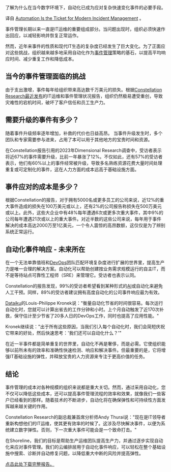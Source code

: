 <!--
# 自动化：现代事件管理的关键所在
https://cdn.thenewstack.io/media/2023/10/b7aa7b03-tickets2-1024x683.jpg
Image from Misunseo on Shutterstock.
-->

了解为什么在当今数字环境下，自动化已成为应对复杂快速变化事件的必要手段。

译自 [Automation Is the Ticket for Modern Incident Management](https://thenewstack.io/automation-is-the-ticket-for-modern-incident-management/)  。

事件管理长期以来一直是IT运维的重要组成部分。当问题出现时，组织必须快速作出回应，以减轻影响并恢复正常运作。

然而，近年来事件的性质和现代IT生态的复杂度已经发生了巨大变化。为了正面应对这些挑战，组织越来越多地采用自动化作为[事件管理](https://thenewstack.io/incident-response-is-shifting-left-closer-to-the-customer/)策略的基石，以提高平均响应时间、减少重复工作和降低成本。

## 当今的事件管理面临的挑战

由于支出激增，事件每年给组织带来高达数千万美元的损失。根据[Constellation Research最近发布](https://www.shoreline.io/constellation-report-2023)的IT运维和事件管理状况报告，组织仍然极易遭受重创，导致灾难性的宕机时间，破坏了客户信任和员工生产力。


## 需要升级的事件有多少？

随着事件升级频率逐年增加，补救的代价也日益高昂。 当事件升级发生时，多个团队和专家需要参与进来，占用了本可以用于其他地方的宝贵时间和资源。

在Constellation报告引用的2023年Dimensional Research调查中，受访者表示将近67%的事件需要升级，比前一年暴涨了12%。不仅如此，还有57%的受访者表示，他们有60%以上的事件经常被升级，导致多名熟练资源花费大量时间处理重复或可定制化的事件，这在人力方面的成本远高于基础设施方面。

## 事件应对的成本是多少？

根据Constellation的报告，对于拥有5000名或更多员工的公司来说，近12%的重大事件造成的损失在100万美元或以上，还有2%的公司报告称损失在500万美元或以上。此外，这些大企业中有48%每年遭遇6次或更多次重大事件，其中9%的公司每年遭遇21次或以上的重大事件。对近半数的这些公司来说，每年用于事件解决的成本高达2000万至1亿美元，一个令人震惊的高昂数额，这仅仅是为了辨别系统正常运行。

## 自动化事件响应 - 未来所在

在一个无法单靠值班和[DevOps](https://thenewstack.io/devops/)团队匹配环境复杂度进行扩展的世界里，提高生产力是唯一合理的解决方案。自动化可以帮助创建按业务需求规模运行的自主IT，而不是等待站点可靠性工程师（SRE）来管理它。受访者也表示认同。

Constellation的报告发现，99%的受访者希望看到某种形式的[AI](https://thenewstack.io/ai/)或自动化来避免人工干预。同样，89%的受访者建议拥有高度自动化的公司事件响应最为有效。

[Dataiku](https://shoreline-website-git-43-landing-page-7c6188-shoreline-software.vercel.app/blog/automation-at-dataiku-eliminates-devops-work-and-improves-customer-experience)的Louis-Philippe Kronek说："衡量自动化节省的时间很容易。每次运行自动化时，您就可以计算出省去的工作分钟和小时。上个月自动触发了近170次补救，保守估计至少节省了20多人日的DevOps工作，同时也提高了应用性能。"

Kronek继续说："出于所有这些原因，当我们引入每个自动化时，我们会简短庆祝它带来的好处，然后快速思考：'我们还可以自动化什么？'"

在近一半事件都是简单重复的世界里，自动化不再是奢侈，而是必需。它使组织能够以前所未有的效率和准确性快速检测、响应和解决事件。但最重要的是，它将增强IT基础设施的弹性，并释放宝贵的人力资源来专注于更高价值的任务。

## 结论

事件管理的成本对各种规模的组织来说都是重大关切。然而，通过采用自动化，您不仅可以降低这些成本，还可以提高事件管理流程的效率和效果，就像我们一些客户已经看到的那样。随着技术的不断进步，自动化将在确保弹性和可持续性方面发挥越来越关键的作用。

Constellation Research的副总裁兼首席分析师Andy Thurai说："现在是IT领导者重新构想他们的IT运维，使其更有效率的时候了。这涉及尽快解决事件，以便为系统建立数字弹性。否则，下一次重大事件可能会是一个致命打击。"

在Shoreline，我们的目标是帮助生产运维团队提高生产力，并通过逐步实现自动化来应对事件管理。我们的云编排层用于自动化事件响应，可以轻松在整个基础设施中搜索、诊断并自动修复问题，以降低重大中断的风险并提高弹性。

[点击此处下载完整报告。](https://www.shoreline.io/constellation-report-2023?utm_source=Blog&utm_medium=3rd-party&utm_campaign=FY24-Q3-Constellation-report&utm_content=Download)
